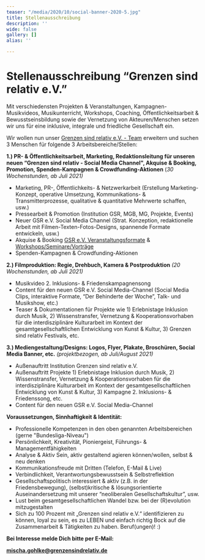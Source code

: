 ```yaml
---
teaser: "/media/2020/10/social-banner-2020-5.jpg"
title: Stellenausschreibung
description: ''
wide: false
gallery: []
alias: ''

---
```

# **Stellenausschreibung “Grenzen sind relativ e.V.”**

Mit verschiedensten Projekten & Veranstaltungen, Kampagnen-Musikvideos, Musikunterricht, Workshops, Coaching, Öffentlichkeitsarbeit & Bewusstseinsbildung sowie der Vernetzung von Akteuren/Menschen setzen wir uns für eine inklusive, integrale und friedliche Gesellschaft ein.

Wir wollen nun unser [Grenzen sind relativ e.V. - Team](https://www.grenzensindrelativ.de/ueber-uns/das-team) erweitern und suchen 3 Menschen für folgende 3 Arbeitsbereiche/Stellen:

**1.) PR- & Öffentlichkeitsarbeit, Marketing, Redaktionsleitung für unseren neuen “Grenzen sind relativ - Social Media Channel", Akquise & Booking, Promotion, Spenden-Kampagnen & Crowdfunding-Aktionen** (_30 Wochenstunden, ab Juli 2021)_

* Marketing, PR-, Öffentlichkeits- & Netzwerkarbeit (Erstellung Marketing-Konzept, operative Umsetzung, Kommunikations- & Transmitterprozesse, qualitative & quantitative Mehrwerte schaffen, usw.)
* Pressearbeit & Promotion (Institution GSR, MGB, MG, Projekte, Events)
* Neuer GSR e.V. Social Media Channel (Strat. Konzeption, redaktionelle Arbeit mit Filmen-Texten-Fotos-Designs, spannende Formate entwickeln, usw.)
* Akquise & Booking [GSR e.V. Veranstaltungsformate](https://www.grenzensindrelativ.de/aktivitaeten/projekte-und-veranstaltungen/veranstaltungsformate-fuer-dein-event/infos-veranstaltungsformate-fur-dein-event) & [Workshops/Seminare/Vorträge](https://www.grenzensindrelativ.de/aktivitaeten/musikunterricht-workshops-coaching/workshops-seminare-vortraege/allgemeine-infos-workshops-seminare-vortrage)
* Spenden-Kampagnen & Crowdfunding-Aktionen

**2.) Filmproduktion: Regie, Drehbuch, Kamera & Postproduktion** _(20 Wochenstunden, ab Juli 2021)_

* Musikvideo 2. Inklusions- & Friedenskampagnensong
* Content für den neuen GSR e.V. Social Media-Channel (Social Media Clips, interaktive Formate, “Der Behinderte der Woche”, Talk- und Musikshow, etc.)
* Teaser & Dokumentationen für Projekte wie 1) Erlebnistage Inklusion durch Musik, 2) Wissenstransfer, Vernetzung & Kooperationsvorhaben für die interdisziplinäre Kulturarbeit im Kontext der gesamtgesellschaftlichen Entwicklung von Kunst & Kultur, 3) Grenzen sind relativ Festivals, etc.

**3.) Mediengestaltung/Designs: Logos, Flyer, Plakate, Broschüren, Social Media Banner, etc.** _(projektbezogen, ab Juli/August 2021)_

* Außenauftritt Institution Grenzen sind relativ e.V.
* Außenauftritt Projekte 1) Erlebnistage Inklusion durch Musik, 2) Wissenstransfer, Vernetzung & Kooperationsvorhaben für die interdisziplinäre Kulturarbeit im Kontext der gesamtgesellschaftlichen Entwicklung von Kunst & Kultur, 3) Kampagne 2. Inklusions- & Friedenssong, etc.
* Content für den neuen GSR e.V. Social Media-Channel

**Voraussetzungen, Sinnhaftigkeit & Identität:**

* Professionelle Kompetenzen in den oben genannten Arbeitsbereichen (gerne "Bundesliga-Niveau")
* Persönlichkeit, Kreativität, Pioniergeist, Führungs- & Managementfähigkeiten
* Analyse & Aktiv Sein, aktiv gestaltend agieren können/wollen, selbst & neu denken
* Kommunikationsfreude mit Dritten (Telefon, E-Mail & Live)
* Verbindlichkeit, Verantwortungsbewusstsein & Selbstreflektion
* Gesellschaftspolitisch interessiert & aktiv (z.B. in der Friedensbewegung), (selbst)kritische & lösungsorientierte Auseinandersetzung mit unserer “neoliberalen Gesellschaftskultur”, usw.
* Lust beim gesamtgesellschaftlichen Wandel bzw. bei der (R)evolution mitzugestalten
* Sich zu 100 Prozent mit „Grenzen sind relativ e.V.“ identifizieren zu können, loyal zu sein, es zu LEBEN und einfach richtig Bock auf die Zusammenarbeit & Tätigkeiten zu haben. Beruf(ungen)! :)

**Bei Interesse melde Dich bitte per E-Mail:**

**mischa.gohlke@grenzensindrelativ.de**